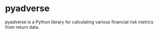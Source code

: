 # pyadverse
pyadverse is a Python library for calculating various financial risk metrics from return data.
